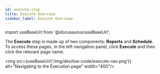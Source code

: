 ```yaml
---
id: execute-step
title: Execute Overview
sidebar_label: Execute Overview
---
```


import useBaseUrl from '@docusaurus/useBaseUrl';

The **Execute** step is made up of two components: **Reports** and **Schedule**. To access these pages, in the left navigation panel, click **Execute** and then click the relevant page name.

<img src={useBaseUrl('/img/dev/low-code/execute-nav.png')} alt="Navigating to the Execution page" width="400"/>
